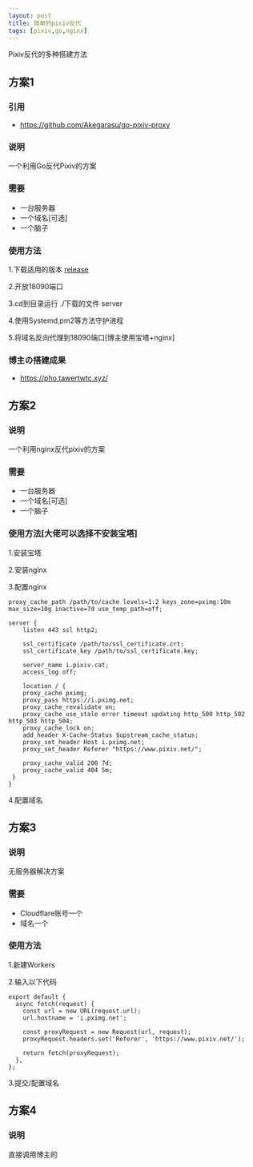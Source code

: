 ```yaml
---
layout: post
title: 简单的pixiv反代
tags: [pixiv,go,nginx]
---
```

Pixiv反代的多种搭建方法

## 方案1

### 引用
- https://github.com/Akegarasu/go-pixiv-proxy

### 说明
   一个利用Go反代Pixiv的方案

### 需要
- 一台服务器
- 一个域名[可选]
- 一个脑子

### 使用方法
1.下载适用的版本 [release](https://github.com/Akegarasu/go-pixiv-proxy/releases/)

2.开放18090端口

3.cd到目录运行 ./下载的文件 server

4.使用Systemd,pm2等方法守护进程

5.将域名反向代理到18090端口[博主使用宝塔+nginx]

### 博主の搭建成果
- https://pho.tawertwtc.xyz/

## 方案2

### 说明
一个利用nginx反代pixiv的方案

### 需要
- 一台服务器
- 一个域名[可选]
- 一个脑子

### 使用方法[大佬可以选择不安装宝塔]
1.安装宝塔

2.安装nginx

3.配置nginx

```
proxy_cache_path /path/to/cache levels=1:2 keys_zone=pximg:10m max_size=10g inactive=7d use_temp_path=off;

server {
    listen 443 ssl http2;

    ssl_certificate /path/to/ssl_certificate.crt;
    ssl_certificate_key /path/to/ssl_certificate.key;

    server_name i.pixiv.cat;
    access_log off;

    location / {
    proxy_cache pximg;
    proxy_pass https://i.pximg.net;
    proxy_cache_revalidate on;
    proxy_cache_use_stale error timeout updating http_500 http_502 http_503 http_504;
    proxy_cache_lock on;
    add_header X-Cache-Status $upstream_cache_status;
    proxy_set_header Host i.pximg.net;
    proxy_set_header Referer "https://www.pixiv.net/";

    proxy_cache_valid 200 7d;
    proxy_cache_valid 404 5m;
 }
}
```

4.配置域名

## 方案3

### 说明
无服务器解决方案

### 需要
- Cloudflare账号一个
- 域名一个

### 使用方法
1.新建Workers

2.输入以下代码
```
export default {
  async fetch(request) {
    const url = new URL(request.url);
    url.hostname = 'i.pximg.net';

    const proxyRequest = new Request(url, request);
    proxyRequest.headers.set('Referer', 'https://www.pixiv.net/');

    return fetch(proxyRequest);
  },
};
```
3.提交/配置域名

## 方案4

### 说明
直接调用博主的
   
